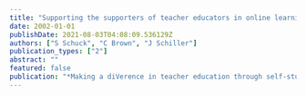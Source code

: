```yaml
---
title: "Supporting the supporters of teacher educators in online learning: Ways in which self-study can help"
date: 2002-01-01
publishDate: 2021-08-03T04:08:09.536129Z
authors: ["S Schuck", "C Brown", "J Schiller"]
publication_types: ["2"]
abstract: ""
featured: false
publication: "*Making a diVerence in teacher education through self-study. Proceedings of …*"
---
```


